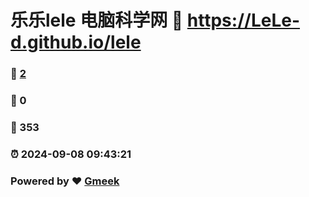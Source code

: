 # 乐乐lele 电脑科学网 :link: https://LeLe-d.github.io/lele 
### :page_facing_up: [2](https://LeLe-d.github.io/lele/tag.html) 
### :speech_balloon: 0 
### :hibiscus: 353 
### :alarm_clock: 2024-09-08 09:43:21 
### Powered by :heart: [Gmeek](https://github.com/Meekdai/Gmeek)
